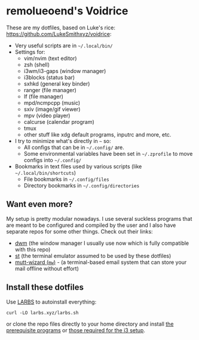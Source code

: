 # remolueoend's Voidrice

These are my dotfiles, based on Luke's rice: https://github.com/LukeSmithxyz/voidrice:

- Very useful scripts are in `~/.local/bin/`
- Settings for:
	- vim/nvim (text editor)
	- zsh (shell)
	- i3wm/i3-gaps (window manager)
	- i3blocks (status bar)
	- sxhkd (general key binder)
	- ranger (file manager)
	- lf (file manager)
	- mpd/ncmpcpp (music)
	- sxiv (image/gif viewer)
	- mpv (video player)
	- calcurse (calendar program)
	- tmux
	- other stuff like xdg default programs, inputrc and more, etc.
- I try to minimize what's directly in `~` so:
	- All configs that can be in `~/.config/` are.
	- Some environmental variables have been set in `~/.zprofile` to move configs into `~/.config/`
- Bookmarks in text files used by various scripts (like `~/.local/bin/shortcuts`)
	- File bookmarks in `~/.config/files`
	- Directory bookmarks in `~/.config/directories`

## Want even more?

My setup is pretty modular nowadays.
I use several suckless programs that are meant to be configured and compiled by the user and I also have separate repos for some other things.
Check out their links:

- [dwm](https://github.com/lukesmithxyz/dwm) (the window manager I usually use now which is fully compatible with this repo)
- [st](https://github.com/lukesmithxyz/st) (the terminal emulator assumed to be used by these dotfiles)
- [mutt-wizard (`mw`)](https://github.com/lukesmithxyz/mutt-wizard) - (a terminal-based email system that can store your mail offline without effort)

## Install these dotfiles

Use [LARBS](https://larbs.xyz) to autoinstall everything:

```
curl -LO larbs.xyz/larbs.sh
```

or clone the repo files directly to your home directory and install [the prerequisite programs](https://github.com/LukeSmithxyz/LARBS/blob/master/progs.csv) or [those required for the i3 setup](https://github.com/LukeSmithxyz/LARBS/blob/master/legacy.csv).